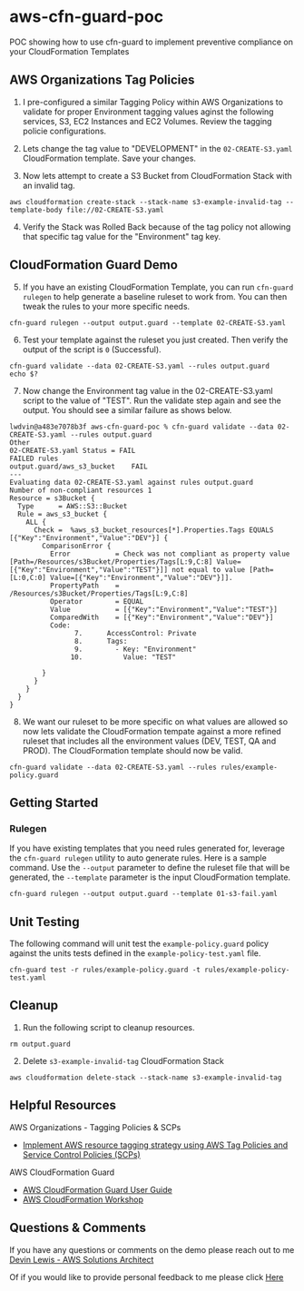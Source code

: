 # aws-cfn-guard-poc
POC showing how to use cfn-guard to implement preventive compliance on your CloudFormation Templates

## AWS Organizations Tag Policies
1. I pre-configured a similar Tagging Policy within AWS Organizations to validate for proper Environment tagging values aginst the following services, S3, EC2 Instances and EC2 Volumes. Review the tagging policie configurations.

2. Lets change the tag value to "DEVELOPMENT" in the `02-CREATE-S3.yaml` CloudFormation template.  Save  your changes.

3. Now lets attempt to create a S3 Bucket from CloudFormation Stack with an invalid tag.
```
aws cloudformation create-stack --stack-name s3-example-invalid-tag --template-body file://02-CREATE-S3.yaml
```

4. Verify the Stack was Rolled Back because of the tag policy not allowing that specific tag value for the "Environment" tag key.


## CloudFormation Guard Demo
5. If you have an existing CloudFormation Template, you can run `cfn-guard rulegen` to help generate a baseline ruleset to work from.  You can then tweak the rules to your more specific needs.
```
cfn-guard rulegen --output output.guard --template 02-CREATE-S3.yaml
```
6. Test your template against the ruleset you just created. Then verify the output of the script is `0` (Successful).
```
cfn-guard validate --data 02-CREATE-S3.yaml --rules output.guard
echo $?
```
7. Now change the Environment tag value in the 02-CREATE-S3.yaml script to the value of "TEST".  Run the validate step again and see the output.  You should see a similar failure as shows below.
```
lwdvin@a483e7078b3f aws-cfn-guard-poc % cfn-guard validate --data 02-CREATE-S3.yaml --rules output.guard
Other
02-CREATE-S3.yaml Status = FAIL
FAILED rules
output.guard/aws_s3_bucket    FAIL
---
Evaluating data 02-CREATE-S3.yaml against rules output.guard
Number of non-compliant resources 1
Resource = s3Bucket {
  Type      = AWS::S3::Bucket
  Rule = aws_s3_bucket {
    ALL {
      Check =  %aws_s3_bucket_resources[*].Properties.Tags EQUALS  [{"Key":"Environment","Value":"DEV"}] {
        ComparisonError {
          Error           = Check was not compliant as property value [Path=/Resources/s3Bucket/Properties/Tags[L:9,C:8] Value=[{"Key":"Environment","Value":"TEST"}]] not equal to value [Path=[L:0,C:0] Value=[{"Key":"Environment","Value":"DEV"}]].
          PropertyPath    = /Resources/s3Bucket/Properties/Tags[L:9,C:8]
          Operator        = EQUAL
          Value           = [{"Key":"Environment","Value":"TEST"}]
          ComparedWith    = [{"Key":"Environment","Value":"DEV"}]
          Code:
                7.      AccessControl: Private
                8.      Tags: 
                9.        - Key: "Environment"
               10.          Value: "TEST"

        }
      }
    }
  }
}
```
8. We want our ruleset to be more specific on what values are allowed so now lets validate the CloudFormation tempate against a more refined ruleset that includes all the environment values (DEV, TEST, QA and PROD).  The CloudFormation template should now be valid.
```
cfn-guard validate --data 02-CREATE-S3.yaml --rules rules/example-policy.guard
```




## Getting Started
### Rulegen
If you have existing templates that you need rules generated for, leverage the `cfn-guard rulegen` utility to auto generate rules.  Here is a sample command.  Use the `--output` parameter to define the ruleset file that will be generated, the `--template` parameter is the input CloudFormation template.
```
cfn-guard rulegen --output output.guard --template 01-s3-fail.yaml
```

## Unit Testing
The following command will unit test the `example-policy.guard` policy against the units tests defined in the `example-policy-test.yaml` file.
```
cfn-guard test -r rules/example-policy.guard -t rules/example-policy-test.yaml
```

## Cleanup
1. Run the following script to cleanup resources.
```
rm output.guard
```

2. Delete `s3-example-invalid-tag` CloudFormation Stack
```
aws cloudformation delete-stack --stack-name s3-example-invalid-tag
```

## Helpful Resources
AWS Organizations - Tagging Policies & SCPs
* [Implement AWS resource tagging strategy using AWS Tag Policies and Service Control Policies (SCPs)](https://aws.amazon.com/blogs/mt/implement-aws-resource-tagging-strategy-using-aws-tag-policies-and-service-control-policies-scps/)

AWS CloudFormation Guard
* [AWS CloudFormation Guard User Guide](https://docs.aws.amazon.com/cfn-guard/latest/ug/what-is-guard.html)
* [AWS CloudFormation Workshop](https://catalog.workshops.aws/cfn101/en-US)


## Questions & Comments
If you have any questions or comments on the demo please reach out to me [Devin Lewis - AWS Solutions Architect](mailto:lwdvin@amazon.com?subject=AWS%2FCloudFormation%20Guard%20Demo%20%28aws-cfn-guard-poc%29)

Of if you would like to provide personal feedback to me please click [Here](https://feedback.aws.amazon.com/?ea=lwdvin&fn=Devin&ln=Lewis)